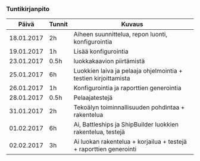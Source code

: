 
### Tuntikirjanpito
Päivä | Tunnit | Kuvaus
--------------- | ----- | ------
18.01.2017 | 2h | Aiheen suunnittelua, repon luonti, konfigurointia
19.01.2017 | 1h | Lisää konfigurointia
23.01.2017 |0.5h| luokkakaavion piirtämistä
25.01.2017 | 6h | Luokkien laiva ja pelaaja ohjelmointia + testien kirjoittamista
26.01.2017 | 1h | Konfigurointia ja raporttien generointia
28.01.2017 |0.5h| Pelaajatestejä
31.01.2017 | 2h | Tekoälyn toiminnallisuuden pohdintaa + rakentelua
01.02.2017 | 6h | Ai, Battleships ja ShipBuilder luokkien rakentelua, testejä
02.02.2017 | 3h | Ai luokan rakentelua + korjailua + testejä + raporttien generointi
